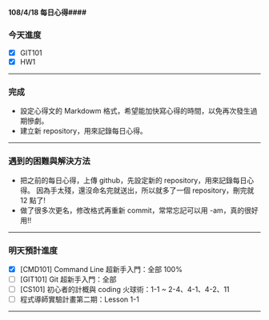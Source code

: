 #### 108/4/18 每日心得####
### 今天進度 ###
- [x] GIT101 
- [x] HW1 
----------------------------------------------
### 完成 ###
- 設定心得文的 Markdowm 格式，希望能加快寫心得的時間，以免再次發生過期慘劇。
- 建立新 repository，用來記錄每日心得。
----------------------------------------------
### 遇到的困難與解決方法 ###
- 把之前的每日心得，上傳 github，先設定新的 repository，用來記錄每日心得。
  因為手太殘，還沒命名完就送出，所以就多了一個 repository，刪完就 12 點了!
- 做了很多次更名，修改格式再重新 commit，常常忘記可以用 -am，真的很好用!!
----------------------------------------------
### 明天預計進度 ###
- [x] [CMD101] Command Line 超新手入門：全部 100%
- [ ] [GIT101] Git 超新手入門：全部 
- [ ] [CS101] 初心者的計概與 coding 火球術：1-1 ~ 2-4、4-1、4-2、11
- [ ] 程式導師實驗計畫第二期：Lesson 1-1
----------------------------------------------